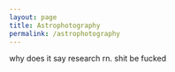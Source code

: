 ```yaml
---
layout: page
title: Astrophotography
permalink: /astrophotography
---
```


why does it say research rn. shit be fucked
